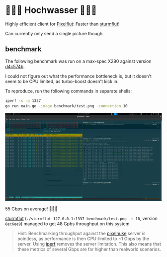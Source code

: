 # 🌊🌊🌊 Hochwasser 🌊🤽🌊
Highly efficient client for [Pixelflut]:
Faster than [sturmflut]!

Can currently only send a single picture though.

[pixelflut]: https://cccgoe.de/wiki/Pixelflut
[sturmflut]: https://github.com/TobleMiner/sturmflut

## benchmark
The following benchmark was run on a max-spec X280 against version [d4c574b].

I could not figure out what the performance bottleneck is, but it doesn't seem
to be CPU limited, as turbo-boost doesn't kick in.

To reproduce, run the following commands in separate shells:

```sh
iperf -s -p 1337
go run main.go -image benchmark/test.png -connection 10
```

![screenshot: 55 Gbps of hochwasser](benchmarks/benchmark_x280.png)

55 Gbps on average! 🌊🌊🌊

[sturmflut] (`./sturmflut 127.0.0.1:1337 benchmark/test.png -t 10`, version `8ec6ee9`) managed to get 48 Gpbs throughput on this system.

> Hint: Benchmarking throughput against the [pixelnuke][pixelflut_gh] server is
  pointless, as performance is then CPU-limited to ~1 Gbps by the server.
  Using [iperf] removes the server limitation.
  This also means that these metrics of several Gbps are far higher than
  realworld scenarios.

[d4c574b]: https://github.com/SpeckiJ/Hochwasser/commit/d4c574be103a7bad69349f29402694f51058184c
[pixelflut_gh]: https://github.com/defnull/pixelflut
[iperf]: https://iperf.fr/
